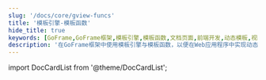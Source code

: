 ```yaml
---
slug: '/docs/core/gview-funcs'
title: '模板引擎-模板函数'
hide_title: true
keywords: [GoFrame,GoFrame框架,模板引擎,模板函数,文档页面,前端开发,动态模板,视图渲染,函数扩展,编程指南]
description: '在GoFrame框架中使用模板引擎与模板函数，以便在Web应用程序中实现动态模板和视图渲染。通过自定义和扩展模板函数，开发者可以更高效地进行前端开发，提升应用的灵活性。'
---
```

import DocCardList from '@theme/DocCardList';

<DocCardList />